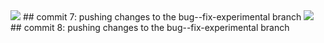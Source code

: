 <img src="https://i.ibb.co/THQzXv9/aldfk.png">
## commit 7: pushing changes to the bug--fix-experimental branch

<img src="https://static1.srcdn.com/wordpress/wp-content/uploads/2022/10/Ralph-Fiennes-in-The-Menu-poster.jpg">
## commit 8: pushing changes to the bug--fix-experimental branch
